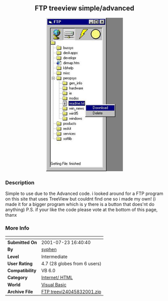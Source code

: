 ﻿<div align="center">

## FTP treeview simple/advanced

<img src="PIC2001832041402690.jpg">
</div>

### Description

Simple to use due to the Advanced code. i looked around for a FTP program on this site that uses TreeView but couldnt find one so i made my own! (i made it for a bigger program which is y there is a button that does'nt do anything) P.S. if your like the code please vote at the bottom of this page, thanx
 
### More Info
 


<span>             |<span>
---                |---
**Submitted On**   |2001-07-23 16:40:40
**By**             |[syphen](https://github.com/Planet-Source-Code/PSCIndex/blob/master/ByAuthor/syphen.md)
**Level**          |Intermediate
**User Rating**    |4.7 (28 globes from 6 users)
**Compatibility**  |VB 6\.0
**Category**       |[Internet/ HTML](https://github.com/Planet-Source-Code/PSCIndex/blob/master/ByCategory/internet-html__1-34.md)
**World**          |[Visual Basic](https://github.com/Planet-Source-Code/PSCIndex/blob/master/ByWorld/visual-basic.md)
**Archive File**   |[FTP treevi24045832001\.zip](https://github.com/Planet-Source-Code/syphen-ftp-treeview-simple-advanced__1-25837/archive/master.zip)








